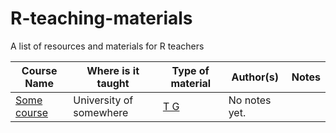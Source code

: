 # R-teaching-materials
A list of resources and materials for R teachers



| Course Name | Where is it taught | Type of material | Author(s) | Notes | 
|------|------|------|------|------|
| [Some course](https://github.com/) | University of somewhere | [T G](http://r-statistics.com/) | No notes yet. |
